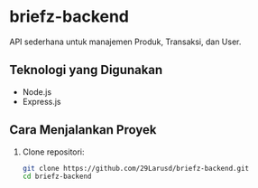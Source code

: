 # briefz-backend

API sederhana untuk manajemen Produk, Transaksi, dan User.

## Teknologi yang Digunakan

- Node.js
- Express.js

## Cara Menjalankan Proyek

1. Clone repositori:
   ```bash
   git clone https://github.com/29Larusd/briefz-backend.git
   cd briefz-backend
